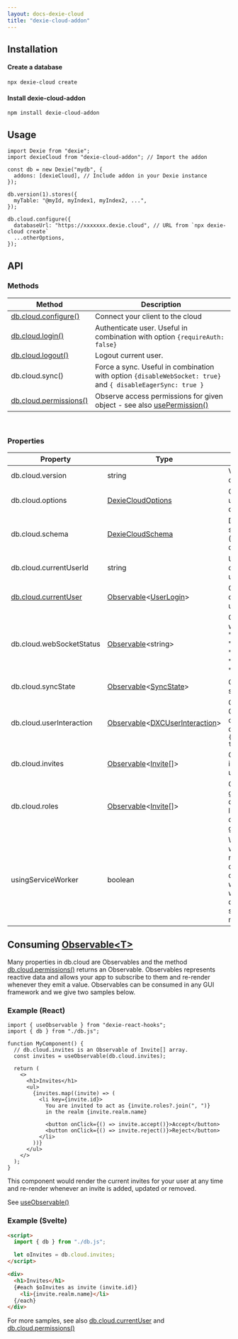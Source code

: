 ```yaml
---
layout: docs-dexie-cloud
title: "dexie-cloud-addon"
---
```


## Installation

#### Create a database

```
npx dexie-cloud create
```

#### Install dexie-cloud-addon
```
npm install dexie-cloud-addon
```

## Usage


```tsx
import Dexie from "dexie";
import dexieCloud from "dexie-cloud-addon"; // Import the addon

const db = new Dexie("mydb", {
  addons: [dexieCloud], // Include addon in your Dexie instance
});

db.version(1).stores({
  myTable: "@myId, myIndex1, myIndex2, ...",
});

db.cloud.configure({
  databaseUrl: "https://xxxxxxx.dexie.cloud", // URL from `npx dexie-cloud create`
  ...otherOptions,
});
```

## API
### Methods

| Method                                         | Description                                                                                                          |
| ---------------------------------------------- | -------------------------------------------------------------------------------------------------------------------- |
| [db.cloud.configure()](<db.cloud.configure()>) | Connect your client to the cloud                                                                                     |
| [db.cloud.login()](db.cloud.login())                               | Authenticate user. Useful in combination with option `{requireAuth: false}`                                          |
| [db.cloud.logout()](db.cloud.logout())                               | Logout current user.                                           |
| db.cloud.sync()                                | Force a sync. Useful in combination with option `{disableWebSocket: true}` and `{ disableEagerSync: true }`                                           |
| [db.cloud.permissions()](db.cloud.permissions())                         | Observe access permissions for given object - see also [usePermission()](</docs/dexie-react-hooks/usePermissions()>) |

<br>

### Properties

| Property                                     | Type                                                                                            | Description                                                                                                                                                               |
| -------------------------------------------- | ----------------------------------------------------------------------------------------------- | ------------------------------------------------------------------------------------------------------------------------------------------------------------------------- |
| db.cloud.version                             | string                                                                                          | Version of dexie-cloud-addon                                                                                                                                              |
| db.cloud.options                             | [DexieCloudOptions](DexieCloudOptions)                                                          | Options configured using db.cloud.configure()                                                                                                                             |
| db.cloud.schema                              | [DexieCloudSchema](DexieCloudSchema)                                                            | Dexie-Cloud specific schema (complementary to dexie schema)                                                                                                               |
| db.cloud.currentUserId                       | string                                                                                          | UserID of the currently logged in user                                                                                                                                    |
| [db.cloud.currentUser](db.cloud.currentUser) | [Observable](https://rxjs.dev/guide/observable)&lt;[UserLogin](UserLogin)&gt;                   | Observable of currently logged in user.                                                                                                                                   |
| db.cloud.webSocketStatus                     | [Observable](https://rxjs.dev/guide/observable)&lt;string&gt;                                   | Observable of websocket status: "not-started", "connecting", "connected", "disconnected" or "error"                                                                       |
| db.cloud.syncState                           | [Observable](https://rxjs.dev/guide/observable)&lt;[SyncState](SyncState)&gt;                   | Observable of sync state                                                                                                                                                  |
| db.cloud.userInteraction                     | [Observable](https://rxjs.dev/guide/observable)&lt;[DXCUserInteraction](https://github.com/dfahlander/Dexie.js/blob/194abe82b6dc5c073652e5e86a1eed4d984a05a0/addons/dexie-cloud/src/types/DXCUserInteraction.ts)&gt; | Observable of login GUI. Use in combination with option `{customLoginGui: true}`                                                                                          |
| db.cloud.invites                             | [Observable](https://rxjs.dev/guide/observable)&lt;[Invite[]](Invite)&gt;                       | Observable of invites from other users to their realms                                                                                                                    |
| db.cloud.roles                               | [Observable](https://rxjs.dev/guide/observable)&lt;[Invite[]](DBRealmRole)&gt;                  | Observable of global roles in your database (a liveQuery of db.roles of the global realm))                                                                                |
| usingServiceWorker                           | boolean                                                                                         | Whether service worker is used or not. Depends on a combination of config options and whether a service worker that imports dexie-cloud's service worker module was found |

## Consuming [Observable&lt;T&gt;](https://rxjs.dev/guide/observable)

Many properties in db.cloud are Observables and the method [db.cloud.permissions()](db.cloud.permissions()) returns an Observable.
Observables represents reactive data and allows your app to subscribe to them and re-render whenever they emit a value.
Observables can be consumed in any GUI framework and we give two samples below.

### Example (React)

```tsx
import { useObservable } from "dexie-react-hooks";
import { db } from "./db.js";

function MyComponent() {
  // db.cloud.invites is an Observable of Invite[] array.
  const invites = useObservable(db.cloud.invites);

  return (
    <>
      <h1>Invites</h1>
      <ul>
        {invites.map((invite) => (
          <li key={invite.id}>
            You are invited to act as {invite.roles?.join(", ")}
            in the realm {invite.realm.name}
            
            <button onClick={() => invite.accept()}>Accept</button>
            <button onClick={() => invite.reject()}>Reject</button>
          </li>
        ))}
      </ul>
    </>
  );
}
```

This component would render the current invites for your user at any time and re-render whenever an invite is added, updated or removed.

See [useObservable()](/docs/dexie-react-hooks/useObservable())

### Example (Svelte)

```html
<script>
  import { db } from "./db.js";

  let oInvites = db.cloud.invites;
</script>

<div>
  <h1>Invites</h1>
  {#each $oInvites as invite (invite.id)}
    <li>{invite.realm.name}</li>
  {/each}
</div>
```

For more samples, see also [db.cloud.currentUser](db.cloud.currentUser) and [db.cloud.permissions()](db.cloud.permissions())


